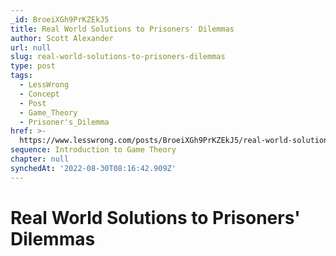 ```yaml
---
_id: BroeiXGh9PrKZEkJ5
title: Real World Solutions to Prisoners' Dilemmas
author: Scott Alexander
url: null
slug: real-world-solutions-to-prisoners-dilemmas
type: post
tags:
  - LessWrong
  - Concept
  - Post
  - Game_Theory
  - Prisoner's_Dilemma
href: >-
  https://www.lesswrong.com/posts/BroeiXGh9PrKZEkJ5/real-world-solutions-to-prisoners-dilemmas
sequence: Introduction to Game Theory
chapter: null
synchedAt: '2022-08-30T08:16:42.909Z'
---
```

# Real World Solutions to Prisoners' Dilemmas

